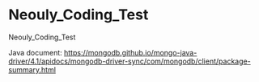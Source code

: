 # Neouly_Coding_Test
Neouly_Coding_Test

Java document: https://mongodb.github.io/mongo-java-driver/4.1/apidocs/mongodb-driver-sync/com/mongodb/client/package-summary.html
